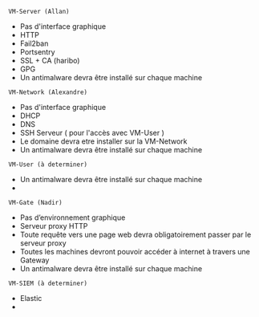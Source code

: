 ```
VM-Server (Allan)
```
- Pas d'interface graphique
- HTTP
- Fail2ban
- Portsentry
- SSL + CA (haribo)
- GPG
- Un antimalware devra être installé sur chaque machine

```
VM-Network (Alexandre)
```
- Pas d'interface graphique
- DHCP
- DNS 
- SSH Serveur ( pour l'accès avec VM-User )
- Le domaine devra etre installer sur la VM-Network
- Un antimalware devra être installé sur chaque machine


```
VM-User (à determiner)
```
- Un antimalware devra être installé sur chaque machine
- 

```
VM-Gate (Nadir)
```
- Pas d’environnement graphique
- Serveur proxy HTTP
- Toute requête vers une page web devra obligatoirement passer par le serveur proxy
- Toutes les machines devront pouvoir accéder à internet à travers une Gateway
- Un antimalware devra être installé sur chaque machine
```
VM-SIEM (à determiner)
```
- Elastic
- 
